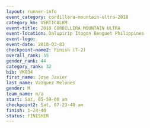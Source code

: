 ```yaml
---
layout: runner-info 
event_category: cordillera-mountain-ultra-2018 
category_km: VERTICALKM 
event-title: 2018 CORDILLERA MOUNTAIN ULTRA 
event-location: Dalupirip Itogon Benguet Philippines 
event-logo: 
event-date: 2018-03-03 
checkpoint-name2: Finish (T-2) 
overall_rank: 55
gender_rank: 44
category_rank: 32
bib: VK034
first_name: Jose Javier
last_name: Vazquez Melones
gender: M
team_name: n/a
start: Sat, 05-59-00 am
checkpoint2: Sat, 07-23-40 am
finish: 1-24-40
status: FINISHER
---
```

